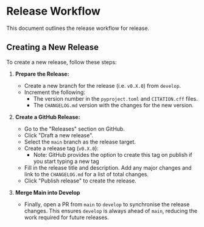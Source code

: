 # Release Workflow

This document outlines the release workflow for release.

## Creating a New Release

To create a new release, follow these steps:

1. **Prepare the Release:**
   -  Create a new branch for the release (i.e. `v0.X.0`) from `develop`.
   -  Increment the following:
         -  The version number in the `pyproject.toml` and `CITATION.cff` files.
         -  The `CHANGELOG.md` version with the changes for the new version.


2. **Create a GitHub Release:**
   -  Go to the "Releases" section on GitHub.
   -  Click "Draft a new release".
   -  Select the `main` branch as the release target.
   -  Create a release tag (`v0.X.0`):
      - Note: GitHub provides the option to create this tag on publish if you start typing a new tag
   -  Fill in the release title and description. Add any major changes and link to the `CHANGELOG.md` for a list of total changes.
   -  Click "Publish release" to create the release.

3. **Merge Main into Develop**
   -  Finally, open a PR from `main` to `develop` to synchronise the release changes. This ensures `develop` is always ahead of `main`, reducing the work required for future releases.
